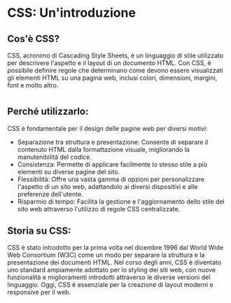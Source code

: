 # CSS: Un'introduzione

## Cos'è CSS?

CSS, acronimo di Cascading Style Sheets, è un linguaggio di stile utilizzato per descrivere l'aspetto e il layout di un documento HTML. Con CSS, è possibile definire regole che determinano come devono essere visualizzati gli elementi HTML su una pagina web, inclusi colori, dimensioni, margini, font e molto altro.

#

## Perché utilizzarlo:

CSS è fondamentale per il design delle pagine web per diversi motivi:

- Separazione tra struttura e presentazione: Consente di separare il contenuto HTML dalla formattazione visuale, migliorando la manutenibilità del codice.
- Consistenza: Permette di applicare facilmente lo stesso stile a più elementi su diverse pagine del sito.
- Flessibilità: Offre una vasta gamma di opzioni per personalizzare l'aspetto di un sito web, adattandolo ai diversi dispositivi e alle preferenze dell'utente.
- Risparmio di tempo: Facilita la gestione e l'aggiornamento dello stile del sito web attraverso l'utilizzo di regole CSS centralizzate.

## Storia su CSS:

CSS è stato introdotto per la prima volta nel dicembre 1996 dal World Wide Web Consortium (W3C) come un modo per separare la struttura e la presentazione dei documenti HTML. Nel corso degli anni, CSS è diventato uno standard ampiamente adottato per lo styling dei siti web, con nuove funzionalità e miglioramenti introdotti attraverso le diverse versioni del linguaggio. Oggi, CSS è essenziale per la creazione di layout moderni e responsive per il web.
